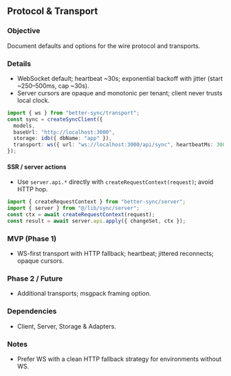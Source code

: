## Protocol & Transport

### Objective
Document defaults and options for the wire protocol and transports.

### Details
- WebSocket default; heartbeat ~30s; exponential backoff with jitter (start ~250–500ms, cap ~30s).
- Server cursors are opaque and monotonic per tenant; client never trusts local clock.
```ts
import { ws } from "better-sync/transport";
const sync = createSyncClient({
  models,
  baseUrl: "http://localhost:3000",
  storage: idb({ dbName: "app" }),
  transport: ws({ url: "ws://localhost:3000/api/sync", heartbeatMs: 30000 }),
});
```

#### SSR / server actions
- Use `server.api.*` directly with `createRequestContext(request)`; avoid HTTP hop.
```ts
import { createRequestContext } from "better-sync/server";
import { server } from "@/lib/sync/server";
const ctx = await createRequestContext(request);
const result = await server.api.apply({ changeSet, ctx });
```

### MVP (Phase 1)
- WS-first transport with HTTP fallback; heartbeat; jittered reconnects; opaque cursors.

### Phase 2 / Future
- Additional transports; msgpack framing option.

### Dependencies
- Client, Server, Storage & Adapters.

### Notes
- Prefer WS with a clean HTTP fallback strategy for environments without WS.
